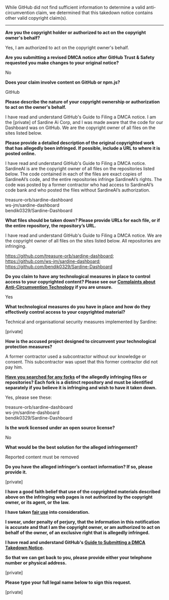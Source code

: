 While GitHub did not find sufficient information to determine a valid anti-circumvention claim, we determined that this takedown notice contains other valid copyright claim(s).

---

**Are you the copyright holder or authorized to act on the copyright owner's behalf?**

Yes, I am authorized to act on the copyright owner's behalf.

**Are you submitting a revised DMCA notice after GitHub Trust & Safety requested you make changes to your original notice?**

No

**Does your claim involve content on GitHub or npm.js?**

GitHub

**Please describe the nature of your copyright ownership or authorization to act on the owner's behalf.**

I have read and understand GitHub's Guide to Filing a DMCA notice. I am the [private] of Sardine Ai Corp, and I was made aware that the code for our Dashboard was on GitHub. We are the copyright owner of all files on the sites listed below.

**Please provide a detailed description of the original copyrighted work that has allegedly been infringed. If possible, include a URL to where it is posted online.**

I have read and understand GitHub's Guide to Filing a DMCA notice. SardineAI is are the copyright owner of all files on the repositories listed below. The code contained in each of the files are exact copies of SardineAI’s code, and the entire repositories infringe SardineAI’s rights. The code was posted by a former contractor who had access to SardineAI’s code bank and who posted the files without SardineAI’s authorization.

treasure-orb/sardine-dashboard  
ws-jm/sardine-dashboard  
bendik0329/Sardine-Dashboard

**What files should be taken down? Please provide URLs for each file, or if the entire repository, the repository’s URL.**

I have read and understand GitHub's Guide to Filing a DMCA notice. We are the copyright owner of all files on the sites listed below. All repositories are infringing.

https://github.com/treasure-orb/sardine-dashboard;  
https://github.com/ws-jm/sardine-dashboard;  
https://github.com/bendik0329/Sardine-Dashboard  

**Do you claim to have any technological measures in place to control access to your copyrighted content? Please see our <a href="https://docs.github.com/articles/guide-to-submitting-a-dmca-takedown-notice#complaints-about-anti-circumvention-technology">Complaints about Anti-Circumvention Technology</a> if you are unsure.**

Yes

**What technological measures do you have in place and how do they effectively control access to your copyrighted material?**

Technical and organisational security measures implemented by Sardine:

[private]

**How is the accused project designed to circumvent your technological protection measures?**

A former contractor used a subcontractor without our knowledge or consent. This subcontractor was upset that this former contractor did not pay him.

**<a href="https://docs.github.com/articles/dmca-takedown-policy#b-what-about-forks-or-whats-a-fork">Have you searched for any forks</a> of the allegedly infringing files or repositories? Each fork is a distinct repository and must be identified separately if you believe it is infringing and wish to have it taken down.**

Yes, please see these:

treasure-orb/sardine-dashboard  
ws-jm/sardine-dashboard  
bendik0329/Sardine-Dashboard

**Is the work licensed under an open source license?**

No

**What would be the best solution for the alleged infringement?**

Reported content must be removed

**Do you have the alleged infringer’s contact information? If so, please provide it.**

[private]

**I have a good faith belief that use of the copyrighted materials described above on the infringing web pages is not authorized by the copyright owner, or its agent, or the law.**

**I have taken <a href="https://www.lumendatabase.org/topics/22">fair use</a> into consideration.**

**I swear, under penalty of perjury, that the information in this notification is accurate and that I am the copyright owner, or am authorized to act on behalf of the owner, of an exclusive right that is allegedly infringed.**

**I have read and understand GitHub's <a href="https://docs.github.com/articles/guide-to-submitting-a-dmca-takedown-notice/">Guide to Submitting a DMCA Takedown Notice</a>.**

**So that we can get back to you, please provide either your telephone number or physical address.**

[private]

**Please type your full legal name below to sign this request.**

[private]
